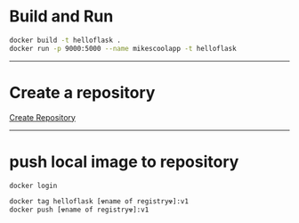 # Build and Run

```bash
docker build -t helloflask .
docker run -p 9000:5000 --name mikescoolapp -t helloflask 
```
---

# Create a repository
[Create Repository](https://cloud.docker.com/repository/create)

---
# push local image to repository
```sh
docker login

docker tag helloflask [☢️️name of registry☢️]:v1
docker push [☢️️name of registry☢️]:v1
```